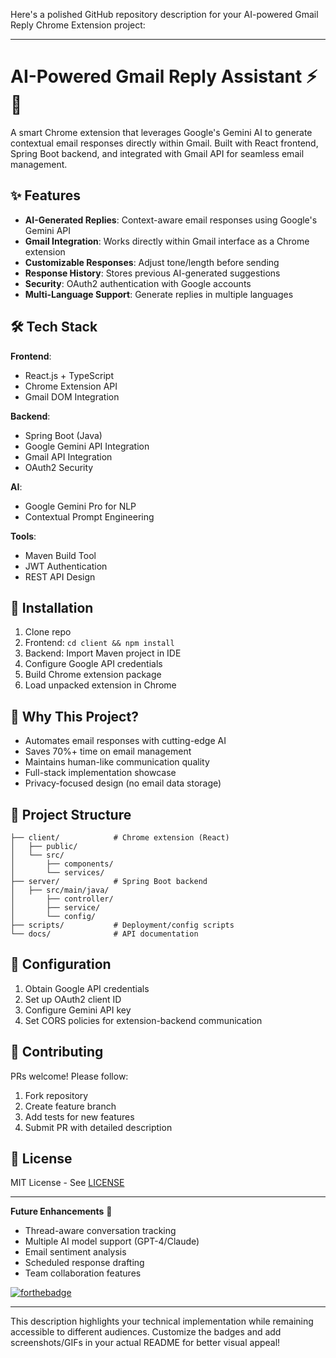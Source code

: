 Here's a polished GitHub repository description for your AI-powered Gmail Reply Chrome Extension project:

---

# AI-Powered Gmail Reply Assistant ⚡📧

A smart Chrome extension that leverages Google's Gemini AI to generate contextual email responses directly within Gmail. Built with React frontend, Spring Boot backend, and integrated with Gmail API for seamless email management.

## ✨ Features
- **AI-Generated Replies**: Context-aware email responses using Google's Gemini API
- **Gmail Integration**: Works directly within Gmail interface as a Chrome extension
- **Customizable Responses**: Adjust tone/length before sending
- **Response History**: Stores previous AI-generated suggestions
- **Security**: OAuth2 authentication with Google accounts
- **Multi-Language Support**: Generate replies in multiple languages

## 🛠 Tech Stack
**Frontend**:  
- React.js + TypeScript  
- Chrome Extension API  
- Gmail DOM Integration  

**Backend**:  
- Spring Boot (Java)  
- Google Gemini API Integration  
- Gmail API Integration  
- OAuth2 Security  

**AI**:  
- Google Gemini Pro for NLP  
- Contextual Prompt Engineering  

**Tools**:  
- Maven Build Tool  
- JWT Authentication  
- REST API Design  

## 🚀 Installation
1. Clone repo
2. Frontend: `cd client && npm install`
3. Backend: Import Maven project in IDE
4. Configure Google API credentials
5. Build Chrome extension package
6. Load unpacked extension in Chrome

## 🌟 Why This Project?
- Automates email responses with cutting-edge AI
- Saves 70%+ time on email management
- Maintains human-like communication quality
- Full-stack implementation showcase
- Privacy-focused design (no email data storage)

## 📂 Project Structure
```
├── client/            # Chrome extension (React)
│   ├── public/
│   └── src/
│       ├── components/
│       └── services/
├── server/            # Spring Boot backend
│   ├── src/main/java/
│       ├── controller/
│       ├── service/
│       └── config/
├── scripts/           # Deployment/config scripts
└── docs/              # API documentation
```

## 🔧 Configuration
1. Obtain Google API credentials
2. Set up OAuth2 client ID
3. Configure Gemini API key
4. Set CORS policies for extension-backend communication

## 🤝 Contributing
PRs welcome! Please follow:
1. Fork repository
2. Create feature branch
3. Add tests for new features
4. Submit PR with detailed description

## 📜 License
MIT License - See [LICENSE](LICENSE)

---

**Future Enhancements** 🚧  
- Thread-aware conversation tracking  
- Multiple AI model support (GPT-4/Claude)  
- Email sentiment analysis  
- Scheduled response drafting  
- Team collaboration features  

[![forthebadge](https://forthebadge.com/images/badges/built-with-love.svg)](https://forthebadge.com)

---

This description highlights your technical implementation while remaining accessible to different audiences. Customize the badges and add screenshots/GIFs in your actual README for better visual appeal!
